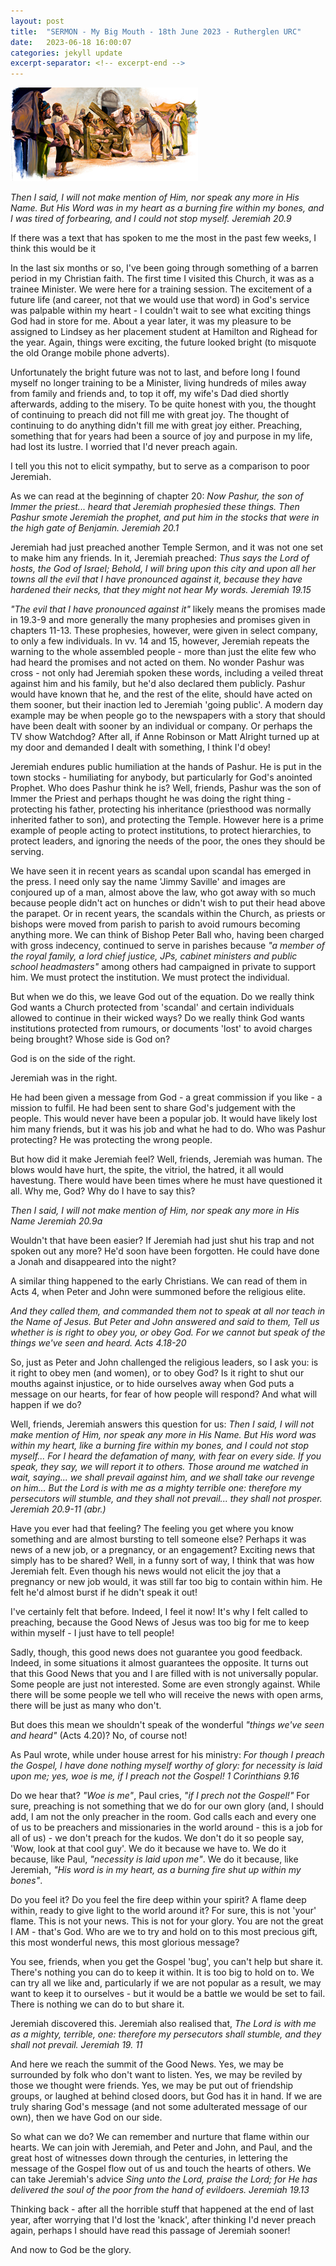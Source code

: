 ```yaml
---
layout: post
title:  "SERMON - My Big Mouth - 18th June 2023 - Rutherglen URC"
date:   2023-06-18 16:00:07
categories: jekyll update
excerpt-separator: <!-- excerpt-end -->
---
```


![Jeremiah in the stocks](/media/jeremiah.png)

*Then I said, I will not make mention of Him, nor speak any more in His Name. But His Word was in my heart as a burning fire within my bones, and I was tired of forbearing, and I could not stop myself.*
*Jeremiah 20.9*
<!-- excerpt-start -->
If there was a text that has spoken to me the most in the past few weeks, I think this would be it
<!-- excerpt-end -->

In the last six months or so, I've been going through something of a barren period in my Christian faith. The first time I visited this Church, it was as a trainee Minister. We were here for a training session. The excitement of a future life (and career, not that we would use that word) in God's service was palpable within my heart - I couldn't wait to see what exciting things God had in store for me. About a year later, it was my pleasure to be assigned to Lindsey as her placement student at Hamilton and Righead for the year. Again, things were exciting, the future looked bright (to misquote the old Orange mobile phone adverts).

Unfortunately the bright future was not to last, and before long I found myself no longer training to be a Minister, living hundreds of miles away from family and friends and, to top it off, my wife's Dad died shortly afterwards, adding to the misery. To be quite honest with you, the thought of continuing to preach did not fill me with great joy. The thought of continuing to do anything didn't fill me with great joy either. Preaching, something that for years had been a source of joy and purpose in my life, had lost its lustre. I worried that I'd never preach again.

I tell you this not to elicit sympathy, but to serve as a comparison to poor Jeremiah.

As we can read at the beginning of chapter 20:
*Now Pashur, the son of Immer the priest... heard that Jeremiah prophesied these things. Then Pashur smote Jeremiah the prophet, and put him in the stocks that were in the high gate of Benjamin.*
*Jeremiah 20.1*

Jeremiah had just preached another Temple Sermon, and it was not one set to make him any friends. In it, Jeremiah preached:
*Thus says the Lord of hosts, the God of Israel; Behold, I will bring upon this city and upon all her towns all the evil that I have pronounced against it, because they have hardened their necks, that they might not hear My words.*
*Jeremiah 19.15*

*"The evil that I have pronounced against it"* likely means the promises made in 19.3-9 and more generally the many prophesies and promises given in chapters 11-13. These prophesies, however, were given in select company, to only a few individuals. In vv. 14 and 15, however, Jeremiah repeats the warning to the whole assembled people - more than just the elite few who had heard the promises and not acted on them. No wonder Pashur was cross - not only had Jeremiah spoken these words, including a veiled threat against him and his family, but he'd also declared them publicly. Pashur would have known that he, and the rest of the elite, should have acted on them sooner, but their inaction led to Jeremiah 'going public'. A modern day example may be when people go to the newspapers with a story that should have been dealt with sooner by an individual or company. Or perhaps the TV show Watchdog? After all, if Anne Robinson or Matt Alright turned up at my door and demanded I dealt with something, I think I'd obey!

Jeremiah endures public humiliation at the hands of Pashur. He is put in the town stocks - humiliating for anybody, but particularly for God's anointed Prophet. Who does Pashur think he is? Well, friends, Pashur was the son of Immer the Priest and perhaps thought he was doing the right thing - protecting his father, protecting his inheritance (priesthood was normally inherited father to son), and protecting the Temple. However here is a prime example of people acting to protect institutions, to protect hierarchies, to protect leaders, and ignoring the needs of the poor, the ones they should be serving.

We have seen it in recent years as scandal upon scandal has emerged in the press. I need only say the name 'Jimmy Saville' and images are conjoured up of a man, almost above the law, who got away with so much because people didn't act on hunches or didn't wish to put their head above the parapet. Or in recent years, the scandals within the Church, as priests or bishops were moved from parish to parish to avoid rumours becoming anything more. We can think of Bishop Peter Ball who, having been charged with gross indecency, continued to serve in parishes because *"a member of the royal family, a lord chief justice, JPs, cabinet ministers and public school headmasters"* among others had campaigned in private to support him. We must protect the institution. We must protect the individual.

But when we do this, we leave God out of the equation. Do we really think God wants a Church protected from 'scandal' and certain individuals allowed to continue in their wicked ways? Do we really think God wants institutions protected from rumours, or documents 'lost' to avoid charges being brought? Whose side is God on?

God is on the side of the right.

Jeremiah was in the right.

He had been given a message from God - a great commission if you like - a mission to fulfil. He had been sent to share God's judgement with the people. This would never have been a popular job. It would have likely lost him many friends, but it was his job and what he had to do. Who was Pashur protecting? He was protecting the wrong people.

But how did it make Jeremiah feel? Well, friends, Jeremiah was human. The blows would have hurt, the spite, the vitriol, the hatred, it all would havestung. There would have been times where he must have questioned it all. Why me, God? Why do I have to say this?

*Then I said, I will not make mention of Him, nor speak any more in His Name*
*Jeremiah 20.9a*

Wouldn't that have been easier? If Jeremiah had just shut his trap and not spoken out any more? He'd soon have been forgotten. He could have done a Jonah and disappeared into the night?

A similar thing happened to the early Christians. We can read of them in Acts 4, when Peter and John were summoned before the religious elite.

*And they called them, and commanded them not to speak at all nor teach in the Name of Jesus. But Peter and John answered and said to them, Tell us whether is is right to obey you, or obey God. For we cannot but speak of the things we've seen and heard.*
*Acts 4.18-20*

So, just as Peter and John challenged the religious leaders, so I ask you: is it right to obey men (and women), or to obey God? Is it right to shut our mouths against injustice, or to hide ourselves away when God puts a message on our hearts, for fear of how people will respond? And what will happen if we do?

Well, friends, Jeremiah answers this question for us:
*Then I said, I will not make mention of Him, nor speak any more in His Name. But His word was within my heart, like a burning fire within my bones, and I could not stop myself...*
*For I heard the defamation of many, with fear on every side. If you speak, they say, we will report it to others. Those around me watched in wait, saying... we shall prevail against him, and we shall take our revenge on him...*
*But the Lord is with me as a mighty terrible one: therefore my persecutors will stumble, and they shall not prevail... they shall not prosper.*
*Jeremiah 20.9-11 (abr.)*

Have you ever had that feeling? The feeling you get where you know something and are almost bursting to tell someone else? Perhaps it was news of a new job, or a pregnancy, or an engagement? Exciting news that simply has to be shared? Well, in a funny sort of way, I think that was how Jeremiah felt. Even though his news would not elicit the joy that a pregnancy or new job would, it was still far too big to contain within him. He felt he'd almost burst if he didn't speak it out!

I've certainly felt that before. Indeed, I feel it now! It's why I felt called to preaching, because the Good News of Jesus was too big for me to keep within myself - I just have to tell people!

Sadly, though, this good news does not guarantee you good feedback. Indeed, in some situations it almost guarantees the opposite. It turns out that this Good News that you and I are filled with is not universally popular. Some people are just not interested. Some are even strongly against. While there will be some people we tell who will receive the news with open arms, there will be just as many who don't.

But does this mean we shouldn't speak of the wonderful *"things we've seen and heard"* (Acts 4.20)? No, of course not!

As Paul wrote, while under house arrest for his ministry:
*For though I preach the Gospel, I have done nothing myself worthy of glory: for necessity is laid upon me; yes, woe is me, if I preach not the Gospel!*
*1 Corinthians 9.16*

Do we hear that? *"Woe is me"*, Paul cries, *"if I prech not the Gospel!"* For sure, preaching is not something that we do for our own glory (and, I should add, I am not the only preacher in the room. God calls each and every one of us to be preachers and missionaries in the world around - this is a job for all of us) - we don't preach for the kudos. We don't do it so people say, 'Wow, look at that cool guy'. We do it because we have to. We do it because, like Paul, *"necessity is laid upon me"*. We do it because, like Jeremiah, *"His word is in my heart, as a burning fire shut up within my bones"*.

Do you feel it? Do you feel the fire deep within your spirit? A flame deep within, ready to give light to the world around it? For sure, this is not 'your' flame. This is not your news. This is not for your glory. You are not the great I AM - that's God. Who are we to try and hold on to this most precious gift, this most wonderful news, this most glorious message?

You see, friends, when you get the Gospel 'bug', you can't help but share it. There's nothing you can do to keep it within. It is too big to hold on to. We can try all we like and, particularly if we are not popular as a result, we may want to keep it to ourselves - but it would be a battle we would be set to fail. There is nothing we can do to but share it.

Jeremiah discovered this. Jeremiah also realised that, 
*The Lord is with me as a mighty, terrible, one: therefore my persecutors shall stumble, and they shall not prevail.*
*Jeremiah 19. 11*

And here we reach the summit of the Good News. Yes, we may be surrounded by folk who don't want to listen. Yes, we may be reviled by those we thought were friends. Yes, we may be put out of friendship groups, or laughed at behind closed doors, but God has it in hand. If we are truly sharing God's message (and not some adulterated message of our own), then we have God on our side. 

So what can we do? We can remember and nurture that flame within our hearts. We can join with Jeremiah, and Peter and John, and Paul, and the great host of witnesses down through the centuries, in lettering the message of the Gospel flow out of us and touch the hearts of others. We can take Jeremiah's advice
*Sing unto the Lord, praise the Lord; for He has delivered the soul of the poor from the hand of evildoers.*
*Jeremiah 19.13*

Thinking back - after all the horrible stuff that happened at the end of last year, after worrying that I'd lost the 'knack', after thinking I'd never preach again, perhaps I should have read this passage of Jeremiah sooner!

And now to God be the glory.
